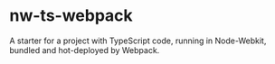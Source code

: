 # nw-ts-webpack

A starter for a project with TypeScript code, running in Node-Webkit, bundled and hot-deployed by Webpack.


